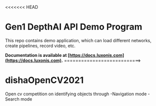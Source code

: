 <<<<<<< HEAD
# Gen1 DepthAI API Demo Program

This repo contains demo application, which can load different networks, create pipelines, record video, etc.

__Documentation is available at [https://docs.luxonis.com](https://docs.luxonis.com).__
===========================>
# dishaOpenCV2021

Open cv competition on identifying objects through 
-Navigation mode
-Search mode 

